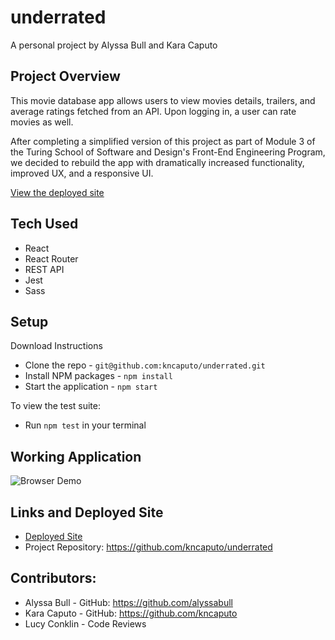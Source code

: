 # underrated
A personal project by Alyssa Bull and Kara Caputo

## Project Overview 
This movie database app allows users to view movies details, trailers, and average ratings fetched from an API. Upon logging in, a user can rate movies as well. 

After completing a simplified version of this project as part of Module 3 of the Turing School of Software and Design's Front-End Engineering Program, we decided to rebuild the app with dramatically increased functionality, improved UX, and a responsive UI. 

[View the deployed site](https://kncaputo.github.io/underrated/)

## Tech Used
- React
- React Router
- REST API
- Jest
- Sass

## Setup
Download Instructions 
- Clone the repo - `git@github.com:kncaputo/underrated.git`
- Install NPM packages - `npm install`
- Start the application - `npm start`

To view the test suite:
- Run `npm test` in your terminal

## Working Application
![Browser Demo](./src/assets/browser-demo.gif)

## Links and Deployed Site
- [Deployed Site](https://kncaputo.github.io/underrated/)
- Project Repository: https://github.com/kncaputo/underrated

## Contributors:
- Alyssa Bull - GitHub: https://github.com/alyssabull
- Kara Caputo - GitHub: https://github.com/kncaputo
- Lucy Conklin - Code Reviews
